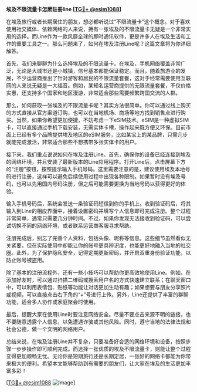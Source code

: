 **埃及不限流量卡怎麽註冊line [[TG💪+ @esim1088](https://t.me/s/esim1088)]**

在埃及旅行或者长期居住的朋友，想必都听说过“不限流量卡”这个概念。对于喜欢使用社交媒体、依赖网络的人来说，拥有一张埃及的不限流量卡无疑是一个非常实用的选择。而Line作为一款风靡全球的即时通讯软件，更是许多人在埃及生活和工作的重要工具之一。那么问题来了，如何在埃及注册Line呢？这篇文章将为你详细解答。

首先，我们来聊聊为什么选择埃及的不限流量卡。在埃及，手机网络覆盖非常广泛，无论是大城市还是小城镇，信号基本都能保证稳定。而且，随着旅游业的发展，不少运营商推出了针对游客和居民的不限流量套餐，这对于经常需要使用互联网的人来说无疑是一大福音。例如，某知名运营商提供的无限流量套餐，不仅价格实惠，还支持多个国家和地区漫游，非常适合那些需要频繁跨国交流的人群。

那么，如何获取一张埃及的不限流量卡呢？其实方法很简单。你可以通过线上购买的方式直接从官方渠道订购，也可以在当地机场、商场等地方找到销售点进行购买。当然，如果你希望更加便捷，不妨考虑一下eSIM技术。eSIM是一种虚拟SIM卡，可以直接通过手机下载安装，无需实体卡槽，操作起来既方便又环保。目前市面上已经有多个品牌提供埃及地区的eSIM服务，比如某宝上的某品牌，只需几步就能完成激活，非常适合那些不想携带多张实体卡的用户。

接下来，我们重点说说如何在埃及注册Line。首先，确保你的设备已经连接到埃及的网络环境，并且安装了最新版本的Line应用程序。打开Line后，点击屏幕下方的“注册”按钮，按照提示输入手机号码。这里需要注意的是，建议使用埃及本地号码进行注册，这样可以避免后续使用过程中出现各种限制。如果暂时没有埃及号码，也可以先用国内号码注册，但之后可能需要更换为当地号码以获得更好的体验。

输入手机号码后，系统会发送一条验证码短信到你的手机上。收到验证码后，将其输入到Line的相应界面中，接着设置密码并填写个人信息即可完成注册。整个过程非常简单，通常只需要几分钟时间。不过，如果你发现无法接收到验证码，可以尝试切换不同的网络环境，或者联系运营商客服寻求帮助。

注册完成后，别忘了完善个人资料，包括头像、昵称等信息。这些细节虽然看似无关紧要，但在实际使用中却能让你的账号更具辨识度，也能更好地融入当地的社交圈。此外，为了保护隐私安全，记得定期更新密码，并开启双重身份验证功能，以防止账号被盗用。

除了基本的注册流程外，还有一些小技巧可以帮助你更高效地使用Line。例如，在添加好友时，可以通过扫描二维码或搜索用户名的方式快速建立联系；在聊天窗口中，可以利用表情包、贴纸等功能让对话更加生动有趣；如果想要与朋友分享照片或视频，可以直接点击右下角的“+”号进行上传。另外，Line还提供了丰富的群聊功能，适合多人协作或家庭聚会时使用。

最后，提醒大家在使用Line时要注意网络安全。尽量不要点击来源不明的链接，也不要随意透露个人信息，以免遭遇诈骗或其他风险。同时，遵守当地的法律法规和社会公德，做一个文明的网络用户。

总结来说，在埃及注册Line并不复杂，只要准备好合适的网络环境和设备，按照步骤一步步操作即可顺利完成。而选择一张优质的埃及不限流量卡，则能让整个过程变得更加顺畅无忧。无论你是短期旅行还是长期定居，一张好的网络卡都能为你带来极大的便利。希望本文能够帮助到有需要的朋友们，让大家在埃及的生活更加丰富多彩！

[[TG💪+ @esim1088](https://t.me/s/esim1088) ![Image](https://i.postimg.cc/4NQfJmqS/Snipaste-2025-05-13-00-14-12.png)]